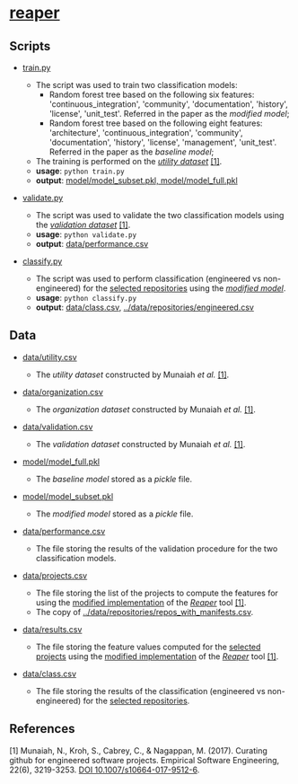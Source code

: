# [reaper](../reaper)

## Scripts

* [train.py](train.py)
  * The script was used to train two classification models:
    * Random forest tree based on the following six features: 'continuous_integration', 'community', 'documentation', 'history', 'license', 'unit_test'. Referred in the paper as the *modified model*;
    * Random forest tree based on the following eight features: 'architecture', 'continuous_integration', 'community', 'documentation', 'history', 'license', 'management', 'unit_test'. Referred in the paper as the *baseline model*;
  * The training is performed on the [*utility dataset*](data/utility.csv) [[1]](#1).
  * <strong>usage</strong>: ```python train.py```
  * <strong>output</strong>: [model/model_subset.pkl, model/model_full.pkl](model)
 
* [validate.py](validate.py)
  * The script was used to validate the two classification models using the [*validation dataset*](data/validation.csv) [[1]](#1).
  * <strong>usage</strong>: ```python validate.py```
  * <strong>output</strong>: [data/performance.csv](data/performance.csv)
  
* [classify.py](classify.py)
  * The script was used to perform classification (engineered vs non-engineered) for the [selected repositories](data/projects.csv) using the [*modified model*](model/model_subset.pkl).
  * <strong>usage</strong>: ```python classify.py```
  * <strong>output</strong>: [data/class.csv](data/class.csv), [../data/repositories/engineered.csv](../data/repositories/engineered.csv)
  
## Data

* [data/utility.csv](data/utility.csv)
  * The *utility dataset* constructed by Munaiah *et al.* [[1]](#1).

* [data/organization.csv](data/organization.csv)
  * The *organization dataset* constructed by Munaiah *et al.* [[1]](#1).

* [data/validation.csv](data/validation.csv)
  * The *validation dataset* constructed by Munaiah *et al.* [[1]](#1).
  
* [model/model_full.pkl](model/model_full.pkl)
  * The *baseline model* stored as a *pickle* file.
  
* [model/model_subset.pkl](model/model_subset.pkl)
  * The *modified model* stored as a *pickle* file.
  
* [data/performance.csv](data/performance.csv)
  * The file storing the results of the validation procedure for the two classification models.

* [data/projects.csv](data/projects.csv)
  * The file storing the list of the projects to compute the features for using the [modified implementation](https://github.com/andreiagaronian/reaper) of the [*Reaper*](https://github.com/RepoReapers/reaper) tool [[1]](#1).
  * The copy of [../data/repositories/repos_with_manifests.csv](../data/repositories/repos_with_manifests.csv).

* [data/results.csv](data/results.csv)
  * The file storing the feature values computed for the [selected projects](data/projects.csv) using the [modified implementation](https://github.com/andreiagaronian/reaper) of the [*Reaper*](https://github.com/RepoReapers/reaper) tool [[1]](#1).

* [data/class.csv](data/class.csv)
  * The file storing the results of the classification (engineered vs non-engineered) for the [selected repositories](data/projects.csv).



## References
<a id="1">[1]</a>
Munaiah, N., Kroh, S., Cabrey, C., & Nagappan, M. (2017). Curating github for engineered software projects. Empirical Software Engineering, 22(6), 3219-3253. [DOI 10.1007/s10664-017-9512-6](https://doi.org/10.1007/s10664-017-9512-6).